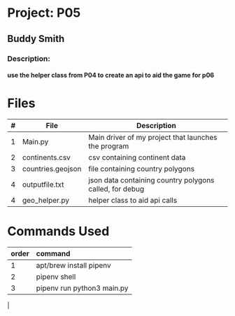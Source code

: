# Project: P05
## Buddy Smith
### Description: 
#### use the helper class from P04 to create an api to aid the game for p06
# Files

|  #  | File              | Description                                             |
|:---:|-------------------|---------------------------------------------------------|
|  1  | Main.py           | Main driver of my project that launches the program     |
|  2  | continents.csv    | csv containing continent data                           |
|  3  | countries.geojson | file containing country polygons                        |
|  4  | outputfile.txt    | json data containing country polygons called, for debug |
|  4  | geo_helper.py     | helper class to aid api calls                           |




# Commands Used
| order      | command                    | 
|:-----------|:---------------------------|
| 1          | apt/brew install pipenv    | 
| 2          | pipenv shell               |
| 3          | pipenv run python3 main.py |
|           

